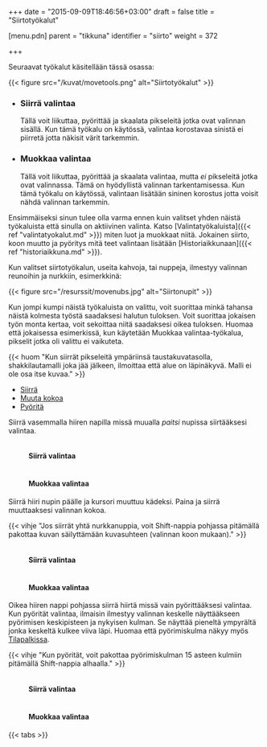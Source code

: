 ﻿+++
date = "2015-09-09T18:46:56+03:00"
draft = false
title = "Siirtotyökalut"

[menu.pdn]
	parent = "tikkuna"
	identifier = "siirto"
	weight = 372

+++

Seuraavat työkalut käsitellään tässä osassa:

{{< figure src="/kuvat/movetools.png" alt="Siirtotyökalut" >}}

*	### Siirrä valintaa

	Tällä voit liikuttaa, pyörittää ja skaalata pikseleitä jotka ovat valinnan sisällä. Kun tämä työkalu on käytössä, valintaa korostavaa sinistä ei piirretä jotta näkisit värit tarkemmin.
	
*	### Muokkaa valintaa
	
	Tällä voit liikuttaa, pyörittää ja skaalata valintaa, mutta *ei* pikseleitä jotka ovat valinnassa. Tämä on hyödyllistä valinnan tarkentamisessa. Kun tämä työkalu on käytössä, 
	valintaan lisätään sininen korostus jotta voisit nähdä valinnan tarkemmin.
	
Ensimmäiseksi sinun tulee olla varma ennen kuin valitset yhden näistä työkaluista että sinulla on aktiivinen valinta. Katso [Valintatyökaluista]({{< ref "valintatyokalut.md" >}}) miten 
luot ja muokkaat niitä. Jokainen siirto, koon muutto ja pyöritys mitä teet valintaan lisätään [Historiaikkunaan]({{< ref "historiaikkuna.md" >}}).

Kun valitset siirtotyökalun, useita kahvoja, tai nuppeja, ilmestyy valinnan reunoihin ja nurkkiin, esimerkkinä:

{{< figure src="/resurssit/movenubs.jpg" alt="Siirtonupit" >}}

Kun jompi kumpi näistä työkaluista on valittu, voit suorittaa minkä tahansa näistä kolmesta työstä saadaksesi halutun tuloksen. Voit suorittaa jokaisen työn monta kertaa, voit 
sekoittaa niitä saadaksesi oikea tuloksen. Huomaa että jokaisessa esimerkissä, kun käytetään Muokkaa valintaa-työkalua, pikselit jotka oli valittu ei vaikuteta.

{{< huom "Kun siirrät pikseleitä ympäriinsä taustakuvatasolla, shakkilautamalli joka jää jälkeen, ilmoittaa että alue on läpinäkyvä. Malli ei ole osa itse kuvaa." >}}

<div id="tabs">
	<ul>
		<li><a href="#Siirra">Siirrä</a></li>
		<li><a href="#Muuta">Muuta kokoa</a></li>
		<li><a href="#Pyorita">Pyöritä</a></li>
	</ul>
	<div id="Siirra">
		<p>Siirrä vasemmalla hiiren napilla missä muualla <em>paitsi</em> nupissa siirtääksesi valintaa.</p>
		<figure class="bunder">
			<img src="/resurssit/movenubs_movedpixels.jpg" alt="">
			<figcaption>
				<h4>Siirrä valintaa</h4>
			</figcaption>
		</figure>
		<figure class="bunder">
			<img src="/resurssit/movenubs_movedselection.jpg" alt="">
			<figcaption>
				<h4>Muokkaa valintaa</h4>
			</figcaption>
		</figure>
	</div>
	<div id="Muuta">
		<p>Siirrä hiiri nupin päälle ja kursori muuttuu kädeksi. Paina ja siirrä muuttaaksesi valinnan kokoa.</p>
		{{< vihje "Jos siirrät yhtä nurkkanuppia, voit Shift-nappia pohjassa pitämällä pakottaa kuvan säilyttämään kuvasuhteen (valinnan koon mukaan)." >}}
		<figure class="bunder">
			<img src="/resurssit/movenubs_resizedpixels.jpg" alt="">
			<figcaption>
				<h4>Siirrä valintaa</h4>
			</figcaption>
		</figure>
		<figure class="bunder">
			<img src="/resurssit/movenubs_resizedselection.jpg" alt="">
			<figcaption>
				<h4>Muokkaa valintaa</h4>
			</figcaption>
		</figure>
	</div>
	<div id="Pyorita">
		<p>Oikea hiiren nappi pohjassa siirrä hiirtä missä vain pyörittääksesi valintaa. Kun pyörität valintaa, ilmaisin ilmestyy valinnan keskelle näyttääkseen pyörimisen keskipisteen ja nykyisen kulman. Se näyttää pieneltä ympyrältä jonka keskeltä kulkee viiva läpi. Huomaa että pyörimiskulma näkyy myös <a href="/Tilapalkki/">Tilapalkissa</a>.</p>
		{{< vihje "Kun pyörität, voit pakottaa pyörimiskulman 15 asteen kulmiin pitämällä Shift-nappia alhaalla." >}}
		<figure class="bunder">
			<img src="/resurssit/movenubs_rotatedpixels.jpg" alt="">
			<figcaption>
				<h4>Siirrä valintaa</h4>
			</figcaption>
		</figure>
		<figure class="bunder">
			<img src="/resurssit/movenubs_rotatedselection.jpg" alt="">
			<figcaption>
				<h4>Muokkaa valintaa</h4>
			</figcaption>
		</figure>
	</div>
</div>

{{< tabs >}}
